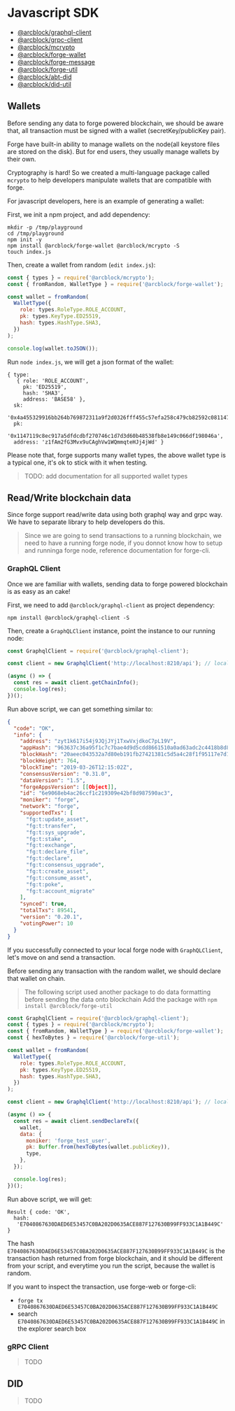 # Javascript SDK

- [@arcblock/graphql-client](./javascript/graphql_client.md)
- [@arcblock/grpc-client](./javascript/grpc_client.md)
- [@arcblock/mcrypto](./javascript/mcrypto.md)
- [@arcblock/forge-wallet](./javascript/forge_wallet.md)
- [@arcblock/forge-message](./javascript/forge_message.md)
- [@arcblock/forge-util](./javascript/forge_util.md)
- [@arcblock/abt-did](./javascript/abt_did.md)
- [@arcblock/did-util](./javascript/did_util.md)

## Wallets

Before sending any data to forge powered blockchain, we should be aware that, all transaction must be signed with a wallet (secretKey/publicKey pair).

Forge have built-in ability to manage wallets on the node(all keystore files are stored on the disk). But for end users, they usually manage wallets by their own.

Cryptography is hard! So we created a multi-language package called `mcrypto` to help developers manipulate wallets that are compatible with forge.

For javascript developers, here is an example of generating a wallet:

First, we init a npm project, and add dependency:

```shell
mkdir -p /tmp/playground
cd /tmp/playground
npm init -y
npm install @arcblock/forge-wallet @arcblock/mcrypto -S
touch index.js
```

Then, create a wallet from random (`edit index.js`):

```javascript
const { types } = require('@arcblock/mcrypto');
const { fromRandom, WalletType } = require('@arcblock/forge-wallet');

const wallet = fromRandom(
  WalletType({
    role: types.RoleType.ROLE_ACCOUNT,
    pk: types.KeyType.ED25519,
    hash: types.HashType.SHA3,
  })
);

console.log(wallet.toJSON());
```

Run `node index.js`, we will get a json format of the wallet:

```text
{ type:
   { role: 'ROLE_ACCOUNT',
     pk: 'ED25519',
     hash: 'SHA3',
     address: 'BASE58' },
  sk:
   '0x4a455329916bb264b769872311a9f2d0326fff455c57efa258c479cb82592c081147119c8ec917a5dfdcdbf270746c1d7d3d60b48538fb8e149c066df198046a',
  pk:
   '0x1147119c8ec917a5dfdcdbf270746c1d7d3d60b48538fb8e149c066df198046a',
  address: 'z1fAm2fG3Mvx9uCAghVw1WQmmqteHJj4jWd' }
```

Please note that, forge supports many wallet types, the above wallet type is a typical one, it's ok to stick with it when testing.

> TODO: add documentation for all supported wallet types

## Read/Write blockchain data

Since forge support read/write data using both graphql way and grpc way. We have to separate library to help developers do this.

> Since we are going to send transactions to a running blockchain, we need to have a running forge node, if you donnot know how to setup and runninga forge node, reference documentation for forge-cli.

### GraphQL Client

Once we are familiar with wallets, sending data to forge powered blockchain is as easy as an cake!

First, we need to add `@arcblock/graphql-client` as project dependency:

```shell
npm install @arcblock/graphql-client -S
```

Then, create a `GraphQLClient` instance, point the instance to our running node:

```javascript
const GraphqlClient = require('@arcblock/graphql-client');

const client = new GraphqlClient('http://localhost:8210/api'); // local

(async () => {
  const res = await client.getChainInfo();
  console.log(res);
})();
```

Run above script, we can get something similar to:

```json
{
  "code": "OK",
  "info": {
    "address": "zyt1k617i54j9JQjJYj1TxwVxjdkoC7pL19V",
    "appHash": "963637c36a95f1c7c7bae4d9d5cdd8661510a0ad63adc2c4418b8d8c4ea05e02",
    "blockHash": "20aeec043532a7d80eb191fb27421381c5d5a4c28f1f95117e7d1fa78b2fb119",
    "blockHeight": 764,
    "blockTime": "2019-03-26T12:15:02Z",
    "consensusVersion": "0.31.0",
    "dataVersion": "1.5",
    "forgeAppsVersion": [[Object]],
    "id": "6e9068eb4ac26ccf1c219309e42bf8d987590ac3",
    "moniker": "forge",
    "network": "forge",
    "supportedTxs": [
      "fg:t:update_asset",
      "fg:t:transfer",
      "fg:t:sys_upgrade",
      "fg:t:stake",
      "fg:t:exchange",
      "fg:t:declare_file",
      "fg:t:declare",
      "fg:t:consensus_upgrade",
      "fg:t:create_asset",
      "fg:t:consume_asset",
      "fg:t:poke",
      "fg:t:account_migrate"
    ],
    "synced": true,
    "totalTxs": 89541,
    "version": "0.20.1",
    "votingPower": 10
  }
}
```

If you successfully connected to your local forge node with `GraphQLClient`, let's move on and send a transaction.

Before sending any transaction with the random wallet, we should declare that wallet on chain.

> The following script used another package to do data formatting before sending the data onto blockchain
> Add the package with `npm install @arcblock/forge-util`

```javascript
const GraphqlClient = require('@arcblock/graphql-client');
const { types } = require('@arcblock/mcrypto');
const { fromRandom, WalletType } = require('@arcblock/forge-wallet');
const { hexToBytes } = require('@arcblock/forge-util');

const wallet = fromRandom(
  WalletType({
    role: types.RoleType.ROLE_ACCOUNT,
    pk: types.KeyType.ED25519,
    hash: types.HashType.SHA3,
  })
);

const client = new GraphqlClient('http://localhost:8210/api'); // local

(async () => {
  const res = await client.sendDeclareTx({
    wallet,
    data: {
      moniker: 'forge_test_user',
      pk: Buffer.from(hexToBytes(wallet.publicKey)),
      type,
    },
  });

  console.log(res);
})();
```

Run above script, we will get:

```text
Result { code: 'OK',
  hash:
   'E7040867630DAED6E53457C0BA202D0635ACE887F127630B99FF933C1A1B449C' }
```

The hash `E7040867630DAED6E53457C0BA202D0635ACE887F127630B99FF933C1A1B449C` is the transaction hash returned from forge blockchain, and it should be different from your script, and everytime you run the script, because the wallet is random.

If you want to inspect the transaction, use forge-web or forge-cli:

- `forge tx E7040867630DAED6E53457C0BA202D0635ACE887F127630B99FF933C1A1B449C`
- search `E7040867630DAED6E53457C0BA202D0635ACE887F127630B99FF933C1A1B449C` in the explorer search box

### gRPC Client

> TODO

## DID

> TODO
